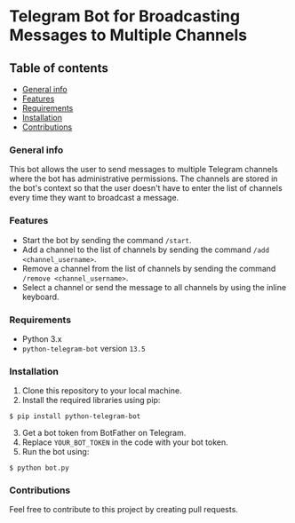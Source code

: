 # Telegram Bot for Broadcasting Messages to Multiple Channels
## Table of contents
* [General info](#general-info)
* [Features](#Features)
* [Requirements](#Requirements)
* [Installation](#Installation)
* [Contributions](#Contributions)

### General info
This bot allows the user to send messages to multiple Telegram channels where the bot has administrative permissions. The channels are stored in the bot's context so that the user doesn't have to enter the list of channels every time they want to broadcast a message.

### Features
* Start the bot by sending the command `/start`.
* Add a channel to the list of channels by sending the command `/add <channel_username>`.
* Remove a channel from the list of channels by sending the command `/remove <channel_username>`.
* Select a channel or send the message to all channels by using the inline keyboard.

### Requirements
* Python 3.x
* `python-telegram-bot` version `13.5`

### Installation
1. Clone this repository to your local machine.
2. Install the required libraries using pip:
```
$ pip install python-telegram-bot
```
3. Get a bot token from BotFather on Telegram.
4. Replace `YOUR_BOT_TOKEN` in the code with your bot token.
5. Run the bot using:
```
$ python bot.py
```

### Contributions
Feel free to contribute to this project by creating pull requests.
